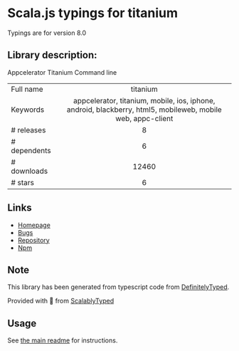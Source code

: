 
# Scala.js typings for titanium

Typings are for version 8.0

## Library description:
Appcelerator Titanium Command line

|                    |                 |
| ------------------ | :-------------: |
| Full name          | titanium |
| Keywords           | appcelerator, titanium, mobile, ios, iphone, android, blackberry, html5, mobileweb, mobile web, appc-client |
| # releases         | 8 |
| # dependents       | 6 |
| # downloads        | 12460 |
| # stars            | 6 |

## Links
- [Homepage](https://github.com/appcelerator/titanium#readme)
- [Bugs](https://jira.appcelerator.org/browse/TIMOB)
- [Repository](https://github.com/appcelerator/titanium)
- [Npm](https://www.npmjs.com/package/titanium)
    


## Note
This library has been generated from typescript code from [DefinitelyTyped](https://definitelytyped.org).

Provided with :purple_heart: from [ScalablyTyped](https://github.com/oyvindberg/ScalablyTyped)

## Usage
See [the main readme](../../readme.md) for instructions.


